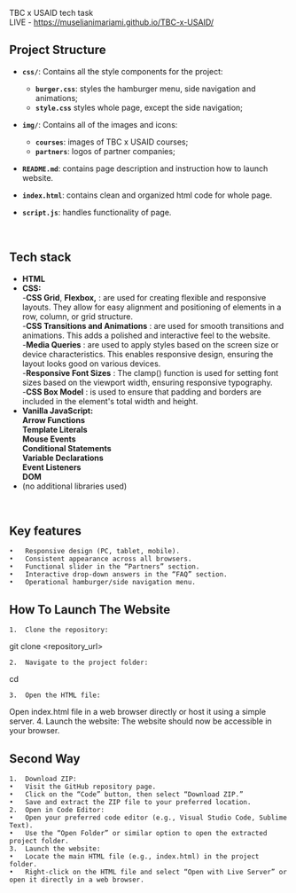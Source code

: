 TBC x USAID tech task
<br/>
LIVE - https://muselianimariami.github.io/TBC-x-USAID/

## Project Structure 

- **`css/`**: Contains all the style components for the project:  
  - **`burger.css`**: styles the hamburger menu, side navigation and animations;
  - **`style.css`** styles whole page, except the side navigation;
 
- **`img/`**: Contains all of the images and icons:
    - **`courses`**: images of TBC x USAID courses;
    - **`partners`**: logos of partner companies;
 
- **`README.md`**: contains page description and instruction how to launch website.
- **`index.html`**: contains clean and organized html code for whole page.
- **`script.js`**: handles functionality of page.
<br/>

## Tech stack

- **HTML**
- **CSS:**  <br/>
    -**CSS Grid**, **Flexbox,** : are used for creating flexible and responsive layouts. They allow for easy alignment and positioning of elements in a row, column, or grid structure. <br/>
    -**CSS Transitions and Animations** : are used for smooth transitions and animations. This adds a polished and interactive feel to the website. <br/>
    -**Media Queries** : are used to apply styles based on the screen size or device characteristics. This enables responsive design, ensuring the layout looks good on various devices. <br/>
    -**Responsive Font Sizes** : The clamp() function is used for setting font sizes based on the viewport width, ensuring responsive typography. <br/>
    -**CSS Box Model** : is used to ensure that padding and borders are included in the element's total width and height. <br/>
- **Vanilla JavaScript:**  <br/>
    **Arrow Functions** <br/> **Template Literals** <br/> **Mouse Events** <br/> **Conditional Statements** <br/> **Variable Declarations** <br/> **Event Listeners** <br/> **DOM** <br/>
- (no additional libraries used)
<br/>

## Key features
	•	Responsive design (PC, tablet, mobile).
	•	Consistent appearance across all browsers.
	•	Functional slider in the “Partners” section.
	•	Interactive drop-down answers in the “FAQ” section.
	•	Operational hamburger/side navigation menu.

## How To Launch The Website 
	1.	Clone the repository:

git clone <repository_url>


	2.	Navigate to the project folder:

cd <TBC-x-USAID>


	3.	Open the HTML file:
Open index.html file in a web browser directly or host it using a simple server.
	4.	Launch the website:
The website should now be accessible in your browser.

## Second Way

	1.	Download ZIP:
	•	Visit the GitHub repository page.
	•	Click on the “Code” button, then select “Download ZIP.”
	•	Save and extract the ZIP file to your preferred location.
	2.	Open in Code Editor:
	•	Open your preferred code editor (e.g., Visual Studio Code, Sublime Text).
	•	Use the “Open Folder” or similar option to open the extracted project folder.
	3.	Launch the website:
	•	Locate the main HTML file (e.g., index.html) in the project folder.
	•	Right-click on the HTML file and select “Open with Live Server” or open it directly in a web browser.

